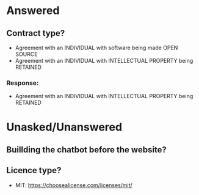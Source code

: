 # Answered

## Contract type?
- Agreement with an INDIVIDUAL with software being made OPEN SOURCE
- Agreement with an INDIVIDUAL with INTELLECTUAL PROPERTY being RETAINED

### Response:
- Agreement with an INDIVIDUAL with INTELLECTUAL PROPERTY being RETAINED





# Unasked/Unanswered

## Buillding the chatbot before the website?

## Licence type?
- MIT: https://choosealicense.com/licenses/mit/
